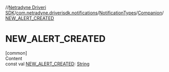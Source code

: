 //[Netradyne Driveri SDK](../../../index.md)/[com.netradyne.driverisdk.notifications](../../index.md)/[NotificationTypes](../index.md)/[Companion](index.md)/[NEW_ALERT_CREATED](-n-e-w_-a-l-e-r-t_-c-r-e-a-t-e-d.md)



# NEW_ALERT_CREATED  
[common]  
Content  
const val [NEW_ALERT_CREATED](-n-e-w_-a-l-e-r-t_-c-r-e-a-t-e-d.md): [String](https://kotlinlang.org/api/latest/jvm/stdlib/kotlin/-string/index.html)  



